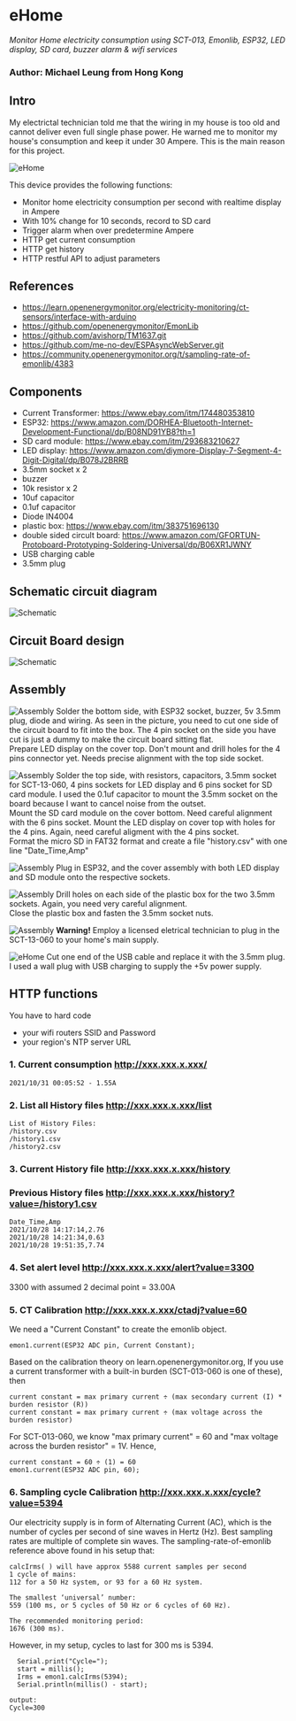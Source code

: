 # eHome
*Monitor Home electricity consumption using SCT-013, Emonlib, ESP32, LED display, SD card, buzzer alarm & wifi services*
### Author: Michael Leung from Hong Kong
## Intro
My electrictal technician told me that the wiring in my house is too old and cannot deliver even full single phase power. He warned me to monitor my house's consumption and keep it under 30 Ampere. This is the main reason for this project.

![eHome](/doc/IMG_5466.jpg)

This device provides the following functions:
* Monitor home electricity consumption per second with realtime display in Ampere
* With 10% change for 10 seconds, record to SD card
* Trigger alarm when over predetermine Ampere
* HTTP get current consumption
* HTTP get history
* HTTP restful API to adjust parameters

## References
* https://learn.openenergymonitor.org/electricity-monitoring/ct-sensors/interface-with-arduino
* https://github.com/openenergymonitor/EmonLib
* https://github.com/avishorp/TM1637.git
* https://github.com/me-no-dev/ESPAsyncWebServer.git
* https://community.openenergymonitor.org/t/sampling-rate-of-emonlib/4383

## Components
* Current Transformer: https://www.ebay.com/itm/174480353810
* ESP32: https://www.amazon.com/DORHEA-Bluetooth-Internet-Development-Functional/dp/B08ND91YB8?th=1
* SD card module: https://www.ebay.com/itm/293683210627
* LED display: https://www.amazon.com/diymore-Display-7-Segment-4-Digit-Digital/dp/B078J2BRRB
* 3.5mm socket x 2
* buzzer
* 10k resistor x 2
* 10uf capacitor
* 0.1uf capacitor
* Diode IN4004
* plastic box: https://www.ebay.com/itm/383751696130 
* double sided circult board: https://www.amazon.com/GFORTUN-Protoboard-Prototyping-Soldering-Universal/dp/B06XR1JWNY
* USB charging cable
* 3.5mm plug

## Schematic circuit diagram
![Schematic](/doc/ehome.png)

## Circuit Board design
![Schematic](/doc/ehome_circuit.png)

## Assembly
![Assembly](/doc/IMG_5459.jpg)
Solder the bottom side, with ESP32 socket, buzzer, 5v 3.5mm plug, diode and wiring.
As seen in the picture, you need to cut one side of the circuit board to fit into the box. The 4 pin socket on the side you have cut is just a dummy to make the circuit board sitting flat.<br />
Prepare LED display on the cover top. Don't mount and drill holes for the 4 pins connector yet. Needs precise alignment with the top side socket.

![Assembly](/doc/IMG_5460.jpg)
Solder the top side, with resistors, capacitors, 3.5mm socket for SCT-13-060, 4 pins sockets for LED display and 6 pins socket for SD card module. I used the 0.1uf capacitor to mount the 3.5mm socket on the board because I want to cancel noise from the outset.<br />
Mount the SD card module on the cover bottom. Need careful alignment with the 6 pins socket. Mount the LED display on cover top with holes for the 4 pins. Again, need careful aligment with the 4 pins socket.<br />
Format the micro SD in FAT32 format and create a file "history.csv" with one line "Date_Time,Amp"

![Assembly](/doc/IMG_5462.jpg)
Plug in ESP32, and the cover assembly with both LED display and SD module onto the respective sockets.

![Assembly](/doc/IMG_5463.jpg)
Drill holes on each side of the plastic box for the two 3.5mm sockets. Again, you need very careful alignment. <br />
Close the plastic box and fasten the 3.5mm socket nuts.

![Assembly](/doc/IMG_5471.JPG)
**Warning!** Employ a licensed eletrical technician to plug in the SCT-13-060 to your home's main supply.

![eHome](/doc/IMG_5466.jpg)
Cut one end of the USB cable and replace it with the 3.5mm plug. I used a wall plug with USB charging to supply the +5v power supply.

## HTTP functions
You have to hard code 
* your wifi routers SSID and Password
* your region's NTP server URL

### 1. Current consumption http://xxx.xxx.x.xxx/
```
2021/10/31 00:05:52 - 1.55A
```
### 2. List all History files http://xxx.xxx.x.xxx/list
```
List of History Files:
/history.csv
/history1.csv
/history2.csv
```
### 3. Current History file http://xxx.xxx.x.xxx/history
###    Previous History files http://xxx.xxx.x.xxx/history?value=/history1.csv
```
Date_Time,Amp
2021/10/28 14:17:14,2.76
2021/10/28 14:21:34,0.63
2021/10/28 19:51:35,7.74
```
### 4. Set alert level http://xxx.xxx.x.xxx/alert?value=3300
3300 with assumed 2 decimal point = 33.00A

### 5. CT Calibration http://xxx.xxx.x.xxx/ctadj?value=60
We need a "Current Constant" to create the emonlib object.
```
emon1.current(ESP32 ADC pin, Current Constant);
```
Based on the calibration theory on learn.openenergymonitor.org, If you use a current transformer with a built-in burden (SCT-013-060 is one of these), then
```
current constant = max primary current ÷ (max secondary current (I) * burden resistor (R))
current constant = max primary current ÷ (max voltage across the burden resistor)
```
For SCT-013-060, we know "max primary current" = 60 and "max voltage across the burden resistor" = 1V. Hence, 
```
current constant = 60 ÷ (1) = 60
emon1.current(ESP32 ADC pin, 60);
```
### 6. Sampling cycle Calibration http://xxx.xxx.x.xxx/cycle?value=5394
Our electricity supply is in form of Alternating Current (AC), which is the number of cycles per second of sine waves in Hertz (Hz). Best sampling rates are multiple of complete sin waves. The sampling-rate-of-emonlib reference above found in his setup that:
```
calcIrms( ) will have approx 5588 current samples per second
1 cycle of mains:
112 for a 50 Hz system, or 93 for a 60 Hz system.

The smallest ‘universal’ number:
559 (100 ms, or 5 cycles of 50 Hz or 6 cycles of 60 Hz).

The recommended monitoring period:
1676 (300 ms).
```
However, in my setup, cycles to last for 300 ms is 5394.
```
  Serial.print("Cycle=");
  start = millis();
  Irms = emon1.calcIrms(5394);
  Serial.println(millis() - start);

output:
Cycle=300
```





